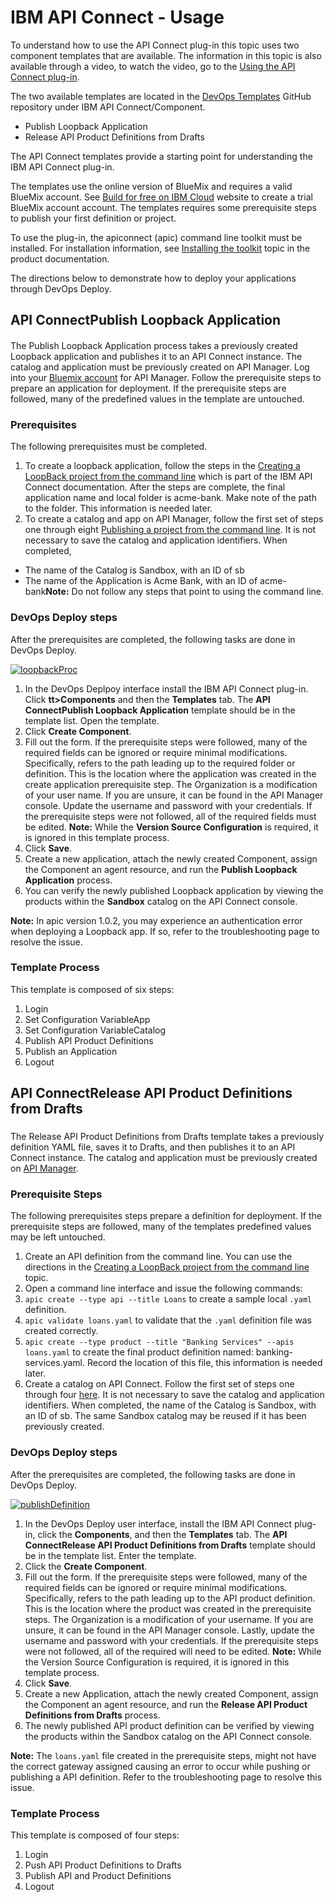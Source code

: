 
# IBM API Connect - Usage


To understand how to use the API Connect plug-in this topic uses two component templates that are available. The information in this topic is also available through a video, to watch the video, go to the [Using the API Connect plug-in](#video-walkthrough).

The two available templates are located in the [DevOps Templates](https://github.com/UrbanCode/Templates-UCD) GitHub repository under IBM API Connect/Component.

* Publish Loopback Application
* Release API Product Definitions from Drafts

The API Connect templates provide a starting point for understanding the IBM API Connect plug-in.

The templates use the online version of BlueMix and requires a valid BlueMix account. See [Build for free on IBM Cloud](https://console.ng.bluemix.net/registration/) website to create a trial BlueMix account account. The templates requires some prerequisite steps to publish your first definition or project.

To use the plug-in, the apiconnect (apic) command line toolkit must be installed. For installation information, see [Installing the toolkit](https://www.ibm.com/support/knowledgecenter/SSMNED_5.0.0/com.ibm.apic.toolkit.doc/tapim_cli_install.html) topic in the product documentation.

The directions below to demonstrate how to deploy your applications through DevOps Deploy.

## API ConnectPublish Loopback Application

####

The Publish Loopback Application process takes a previously created Loopback application and publishes it to an API Connect instance. The catalog and application must be previously created on API Manager. Log into your [Bluemix account](https://new-console.ng.bluemix.net/apis/apiconnect) for API Manager. Follow the prerequisite steps to prepare an application for deployment. If the prerequisite steps are followed, many of the predefined values in the template are untouched.

### Prerequisites

The following prerequisites must be completed.

1. To create a loopback application, follow the steps in the [Creating a LoopBack project from the command line](https://www.ibm.com/support/knowledgecenter/SSMNED_5.0.0/com.ibm.apic.toolkit.doc/tutorial_cli_project_create.html?cp=SSMNED_5.0.0%2F1-2-0-1-0&lang=en) which is part of the IBM API Connect documentation. After the steps are complete, the final application name and local folder is acme-bank. Make note of the path to the folder. This information is needed later.
2. To create a catalog and app on API Manager, follow the first set of steps one through eight [Publishing a project from the command line](https://www.ibm.com/support/knowledgecenter/SSMNED_5.0.0/com.ibm.apic.toolkit.doc/tutorial_cli_project_stage_command.html?cp=SSMNED_5.0.0%2F1-2-0-1-4&lang=en). It is not necessary to save the catalog and application identifiers. When completed,
* The name of the Catalog is Sandbox, with an ID of sb
* The name of the Application is Acme Bank, with an ID of acme-bank**Note:** Do not follow any steps that point to using the command line.

### DevOps Deploy steps


After the prerequisites are completed, the following tasks are done in DevOps Deploy.

[![loopbackProc](media/loopbackproc1.png)](media/loopbackproc1.png)

1. In the DevOps Deplpoy interface install the IBM API Connect plug-in. Click **tt>Components** and then the **Templates** tab. The **API ConnectPublish Loopback Application** template should be in the template list. Open the template.
2. Click **Create Component**.
3. Fill out the form. If the prerequisite steps were followed, many of the required fields can be ignored or require minimal modifications. Specifically,  refers to the path leading up to the required folder or definition. This is the location where the application was created in the create application prerequisite step. The Organization is a modification of your user name. If you are unsure, it can be found in the API Manager console. Update the username and password with your credentials. If the prerequisite steps were not followed, all of the required fields must be edited.
**Note:** While the **Version Source Configuration** is required, it is ignored in this template process.
4. Click **Save**.
5. Create a new application, attach the newly created Component, assign the Component an agent resource, and run the **Publish Loopback Application** process.
6. You can verify the newly published Loopback application by viewing the products within the **Sandbox** catalog on the API Connect console.

**Note:** In apic version 1.0.2, you may experience an authentication error when deploying a Loopback app. If so, refer to the troubleshooting page to resolve the issue.

### Template Process


This template is composed of six steps:

1. Login
2. Set Configuration VariableApp
3. Set Configuration VariableCatalog
4. Publish API Product Definitions
5. Publish an Application
6. Logout

## API ConnectRelease API Product Definitions from Drafts

###
The Release API Product Definitions from Drafts template takes a previously definition YAML file, saves it to Drafts, and then publishes it to an API Connect instance. The catalog and application must be previously created on [API Manager](https://new-console.ng.bluemix.net/apis/apiconnect).

### Prerequisite Steps

The following prerequisites steps prepare a definition for deployment. If the prerequisite steps are followed, many of the templates predefined values may be left untouched.

1. Create an API definition from the command line. You can use the directions in the [Creating a LoopBack project from the command line](https://www.ibm.com/support/knowledgecenter/SSMNED_5.0.0/com.ibm.apic.toolkit.doc/tutorial_cli_project_create.html?cp=SSMNED_5.0.0%2F1-2-0-1-0&lang=en) topic.
2. Open a command line interface and issue the following commands:
1. `apic create --type api --title Loans` to create a sample local `.yaml` definition.
2. `apic validate loans.yaml` to validate that the `.yaml` definition file was created correctly.
3. `apic create --type product --title "Banking Services" --apis loans.yaml` to create the final product definition named: banking-services.yaml. Record the location of this file, this information is needed later.
3. Create a catalog on API Connect. Follow the first set of steps one through four [here](https://www.ibm.com/support/knowledgecenter/SSMNED_5.0.0/com.ibm.apic.toolkit.doc/tutorial_cli_project_stage_command.html?cp=SSMNED_5.0.0%2F1-2-0-1-4&lang=en). It is not necessary to save the catalog and application identifiers. When completed, the name of the Catalog is Sandbox, with an ID of sb. The same Sandbox catalog may be reused if it has been previously created.

### DevOps Deploy steps


After the prerequisites are completed, the following tasks are done in DevOps Deploy.

[![publishDefinition](media/publishdefinition1.png)](media/publishdefinition1.png)

1. In the DevOps Deploy user interface, install the IBM API Connect plug-in, click the **Components**, and then the **Templates** tab. The **API ConnectRelease API Product Definitions from Drafts** template should be in the template list. Enter the template.
2. Click the **Create Component**.
3. Fill out the form. If the prerequisite steps were followed, many of the required fields can be ignored or require minimal modifications. Specifically,  refers to the path leading up to the API product definition. This is the location where the product was created in the prerequisite steps. The Organization is a modification of your username. If you are unsure, it can be found in the API Manager console. Lastly, update the username and password with your credentials. If the prerequisite steps were not followed, all of the required will need to be edited.
**Note:** While the Version Source Configuration is required, it is ignored in this template process.
4. Click **Save**.
5. Create a new Application, attach the newly created Component, assign the Component an agent resource, and run the **Release API Product Definitions from Drafts** process.
6. The newly published API product definition can be verified by viewing the products within the Sandbox catalog on the API Connect console.

**Note:** The `loans.yaml` file created in the prerequisite steps, might not have the correct gateway assigned causing an error to occur while pushing or publishing a API definition. Refer to the troubleshooting page to resolve this issue.

### Template Process


This template is composed of four steps:

1. Login
2. Push API Product Definitions to Drafts
3. Publish API and Product Definitions
4. Logout
